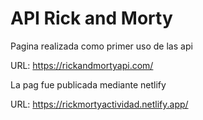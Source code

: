 # API Rick and Morty

Pagina realizada como primer uso de las api

URL: https://rickandmortyapi.com/

La pag fue publicada mediante netlify

URL: https://rickmortyactividad.netlify.app/
